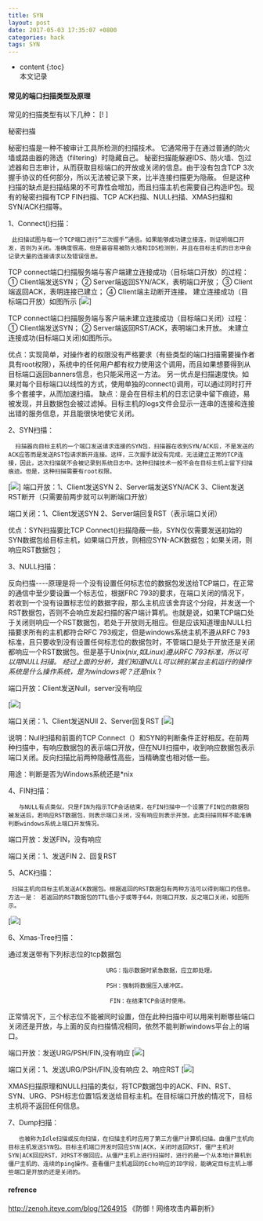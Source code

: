 ```yaml
---
title: SYN
layout: post
date: 2017-05-03 17:35:07 +0800
categories: hack
tags: SYN
---
```



* content
{:toc}                                                                                                          
本文记录





#### 常见的端口扫描类型及原理
常见的扫描类型有以下几种：
  [!  [](http://dl.iteye.com/upload/attachment/590426/aa2909c9-eff4-36a1-ac9c-de80ca548924.jpg) ]

秘密扫描

秘密扫描是一种不被审计工具所检测的扫描技术。
它通常用于在通过普通的防火墙或路由器的筛选（filtering）时隐藏自己。
秘密扫描能躲避IDS、防火墙、包过滤器和日志审计，从而获取目标端口的开放或关闭的信息。由于没有包含TCP 3次握手协议的任何部分，所以无法被记录下来，比半连接扫描更为隐蔽。
但是这种扫描的缺点是扫描结果的不可靠性会增加，而且扫描主机也需要自己构造IP包。现有的秘密扫描有TCP FIN扫描、TCP ACK扫描、NULL扫描、XMAS扫描和SYN/ACK扫描等。 

1、Connect()扫描：

     此扫描试图与每一个TCP端口进行“三次握手”通信。如果能够成功建立接连，则证明端口开发，否则为关闭。准确度很高，但是最容易被防火墙和IDS检测到，并且在目标主机的日志中会记录大量的连接请求以及错误信息。

TCP connect端口扫描服务端与客户端建立连接成功（目标端口开放）的过程： 
① Client端发送SYN；
② Server端返回SYN/ACK，表明端口开放；
③ Client端返回ACK，表明连接已建立；
④ Client端主动断开连接。
建立连接成功（目标端口开放）如图所示
[![](http://dl.iteye.com/upload/attachment/590429/68c34b05-4afd-3b29-a54c-d4274a1474e8.jpg)]


TCP connect端口扫描服务端与客户端未建立连接成功（目标端口关闭）过程： 
① Client端发送SYN；
② Server端返回RST/ACK，表明端口未开放。
未建立连接成功(目标端口关闭)如图所示。

优点：实现简单，对操作者的权限没有严格要求（有些类型的端口扫描需要操作者具有root权限），系统中的任何用户都有权力使用这个调用，而且如果想要得到从目标端口返回banners信息，也只能采用这一方法。
另一优点是扫描速度快。如果对每个目标端口以线性的方式，使用单独的connect()调用，可以通过同时打开多个套接字，从而加速扫描。
缺点：是会在目标主机的日志记录中留下痕迹，易被发现，并且数据包会被过滤掉。目标主机的logs文件会显示一连串的连接和连接出错的服务信息，并且能很快地使它关闭。

2、SYN扫描：

      扫描器向目标主机的一个端口发送请求连接的SYN包，扫描器在收到SYN/ACK后，不是发送的ACK应答而是发送RST包请求断开连接。这样，三次握手就没有完成，无法建立正常的TCP连接，因此，这次扫描就不会被记录到系统日志中。这种扫描技术一般不会在目标主机上留下扫描痕迹。但是，这种扫描需要有root权限。
    
[![](http://dl.iteye.com/upload/attachment/590432/bcfcd60e-e184-3487-9af7-71b9b1d78122.jpg)]
端口开放：1、Client发送SYN  2、Server端发送SYN/ACK 3、Client发送RST断开（只需要前两步就可以判断端口开放）

端口关闭：1、Client发送SYN  2、Server端回复RST（表示端口关闭）

优点：SYN扫描要比TCP Connect()扫描隐蔽一些，SYN仅仅需要发送初始的SYN数据包给目标主机，如果端口开放，则相应SYN-ACK数据包；如果关闭，则响应RST数据包；

3、NULL扫描：

反向扫描----原理是将一个没有设置任何标志位的数据包发送给TCP端口，在正常的通信中至少要设置一个标志位，根据FRC 793的要求，在端口关闭的情况下，若收到一个没有设置标志位的数据字段，那么主机应该舍弃这个分段，并发送一个RST数据包，否则不会响应发起扫描的客户端计算机。也就是说，如果TCP端口处于关闭则响应一个RST数据包，若处于开放则无相应。但是应该知道理由NULL扫描要求所有的主机都符合RFC 793规定，但是windows系统主机不遵从RFC 793标准，且只要收到没有设置任何标志位的数据包时，不管端口是处于开放还是关闭都响应一个RST数据包。但是基于Unix(*nix,如Linux)遵从RFC 793标准，所以可以用NULL扫描。   经过上面的分析，我们知道NULL可以辨别某台主机运行的操作系统是什么操作系统，是为windows呢？还是*nix？

端口开放：Client发送Null，server没有响应

[![](http://dl.iteye.com/upload/attachment/590455/2da03fb4-c52e-310c-85e7-766bab2130b3.jpg)]

端口关闭：1、Client发送NUll   2、Server回复RST
[![](http://dl.iteye.com/upload/attachment/590457/361112af-fe15-3c34-98b1-b15e07e75bc3.jpg)]


说明：Null扫描和前面的TCP Connect（）和SYN的判断条件正好相反。在前两种扫描中，有响应数据包的表示端口开放，但在NUll扫描中，收到响应数据包表示端口关闭。反向扫描比前两种隐蔽性高些，当精确度也相对低一些。

用途：判断是否为Windows系统还是*nix

4、FIN扫描：

       与NULL有点类似，只是FIN为指示TCP会话结束，在FIN扫描中一个设置了FIN位的数据包被发送后，若响应RST数据包，则表示端口关闭，没有响应则表示开放。此类扫描同样不能准确判断windows系统上端口开发情况。

端口开放：发送FIN，没有响应

端口关闭：1、发送FIN  2、回复RST

5、ACK扫描：

     扫描主机向目标主机发送ACK数据包。根据返回的RST数据包有两种方法可以得到端口的信息。方法一是： 若返回的RST数据包的TTL值小于或等于64，则端口开放，反之端口关闭，如图所示。
[![](http://dl.iteye.com/upload/attachment/590463/297d317c-3b32-330c-a6bc-defc84a09557.jpg)]

6、Xmas-Tree扫描：

通过发送带有下列标志位的tcp数据包

                                URG：指示数据时紧急数据，应立即处理。

                                PSH：强制将数据压入缓冲区。

                                 FIN：在结束TCP会话时使用。

正常情况下，三个标志位不能被同时设置，但在此种扫描中可以用来判断哪些端口关闭还是开放，与上面的反向扫描情况相同，依然不能判断windows平台上的端口。

端口开放：发送URG/PSH/FIN,没有响应
[![](http://dl.iteye.com/upload/attachment/590465/154d02d9-ef4c-3885-9d0a-e27699e9c88f.jpg)]


端口关闭：1、发送URG/PSH/FIN,没有响应   2、响应RST
[![](http://dl.iteye.com/upload/attachment/590467/37dec5ec-edd5-3a44-9030-c0c453bfd197.jpg)]

XMAS扫描原理和NULL扫描的类似，将TCP数据包中的ACK、FIN、RST、SYN、URG、PSH标志位置1后发送给目标主机。在目标端口开放的情况下，目标主机将不返回任何信息。

7、Dump扫描：

       也被称为Idle扫描或反向扫描，在扫描主机时应用了第三方僵尸计算机扫描。由僵尸主机向目标主机发送SYN包。目标主机端口开发时回应SYN|ACK，关闭时返回RST，僵尸主机对SYN|ACK回应RST，对RST不做回应。从僵尸主机上进行扫描时，进行的是一个从本地计算机到僵尸主机的、连续的ping操作。查看僵尸主机返回的Echo响应的ID字段，能确定目标主机上哪些端口是开放的还是关闭的。

 
#### refrence
http://zenoh.iteye.com/blog/1264915
《防御！网络攻击内幕剖析》
